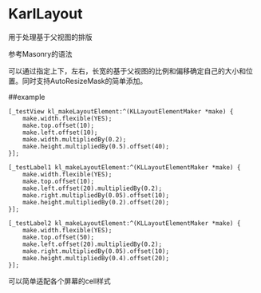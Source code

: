 # KarlLayout

用于处理基于父视图的排版

参考Masonry的语法

可以通过指定上下，左右，长宽的基于父视图的比例和偏移确定自己的大小和位置。同时支持AutoResizeMask的简单添加。

##example


    [_testView kl_makeLayoutElement:^(KLLayoutElementMaker *make) {
        make.width.flexible(YES);
        make.top.offset(10);
        make.left.offset(10);
        make.width.multipliedBy(0.2);
        make.height.multipliedBy(0.5).offset(40);
    }];
    
    [_testLabel1 kl_makeLayoutElement:^(KLLayoutElementMaker *make) {
        make.width.flexible(YES);
        make.top.offset(10);
        make.left.offset(20).multipliedBy(0.2);
        make.right.multipliedBy(0.05).offset(10);
        make.height.multipliedBy(0.2).offset(20);
    }];
    
    [_testLabel2 kl_makeLayoutElement:^(KLLayoutElementMaker *make) {
        make.width.flexible(YES);
        make.top.offset(50);
        make.left.offset(20).multipliedBy(0.2);
        make.right.multipliedBy(0.05).offset(10);
        make.height.multipliedBy(0.4).offset(20);
    }];

可以简单适配各个屏幕的cell样式

